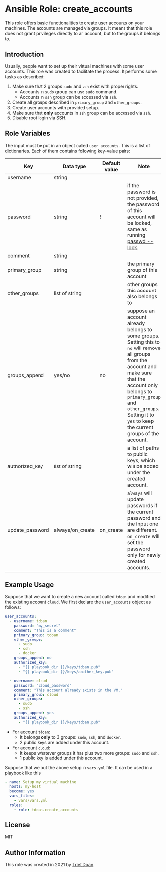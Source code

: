 Ansible Role: create_accounts
=============================

This role offers basic functionalities to create user accounts on your machines. The accounts are managed via groups. It
means that this role does not grant privileges directly to an account, but to the groups it belongs to.

Introduction
------------

Usually, people want to set up their virtual machines with some user accounts. This role was created to facilitate the
process. It performs some tasks as described:

1. Make sure that 2 groups `sudo` and `ssh` exist with proper rights.
    * Accounts in `sudo` group can use `sudo` command.
    * Accounts in `ssh` group can be accessed via `ssh`.
1. Create all groups described in `primary_group` and `other_groups`.
1. Create user accounts with provided setup.
1. Make sure that **only** accounts in `ssh` group can be accessed via `ssh`.
1. Disable root login via SSH.

Role Variables
--------------

The input must be put in an object called `user_accounts`. This is a list of dictionaries. Each of them contains
following key-value pairs:

| Key | Data type | Default value | Note |
|-----|-----------|----------|------|
| username | string | | |
| password | string | ! | if the password is not provided, the password of this account will be locked, same as running [passwd --lock][1]. |
| comment | string | | |
| primary_group | string | | the primary group of this account |
| other_groups | list of string | | other groups this account also belongs to |
| groups_append | yes/no | no | suppose an account already belongs to some groups. Setting this to `no` will remove all groups from the account and make sure that the account only belongs to `primary_group` and `other_groups`. Setting it to `yes` to keep the current groups of the account. |
| authorized_key | list of string | | a list of paths to public keys, which will be added under the created account. |
| update_password | always/on_create | on_create | `always` will update passwords if the current password and the input one are different. `on_create` will set the password only for newly created accounts. |

Example Usage
-------------

Suppose that we want to create a new account called `tdoan` and modified the existing account `cloud`. We first declare
the `user_accounts` object as follows:

```yaml
user_accounts:
  - username: tdoan
    password: "my_secret"
    comment: "This is a comment"
    primary_group: tdoan
    other_groups:
      - sudo
      - ssh
      - docker
    groups_append: no
    authorized_key:
      - "{{ playbook_dir }}/keys/tdoan.pub"
      - "{{ playbook_dir }}/keys/another_key.pub"

  - username: cloud
    password: "cloud_password"
    comment: "This account already exists in the VM."
    primary_group: cloud
    other_groups:
      - sudo
      - ssh
    groups_append: yes
    authorized_key:
      - "{{ playbook_dir }}/keys/tdoan.pub"
```

* For account `tdoan`:
    * It belongs **only** to 3 groups: `sudo`, `ssh`, and `docker`.
    * 2 public keys are added under this account.
* For account `cloud`:
    * It keeps whatever groups it has plus two more groups: `sudo` and `ssh`.
    * 1 public key is added under this account.

Suppose that we put the above setup in `vars.yml` file. It can be used in a playbook like this:

```yaml
- name: Setup my virtual machine
  hosts: my-host
  become: yes
  vars_files:
    - vars/vars.yml
  roles:
    - role: tdoan.create_accounts
```

License
-------

MIT

Author Information
------------------

This role was created in 2021 by [Triet Doan](mailto:triet.doan@gwdg.de).

[1]: https://man7.org/linux/man-pages/man1/passwd.1.html
